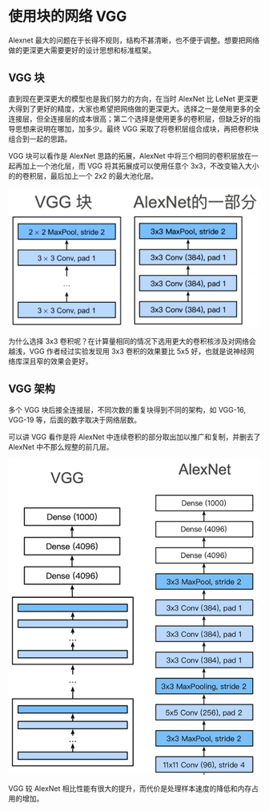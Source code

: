 # 使用块的网络 VGG

Alexnet 最大的问题在于长得不规则，结构不甚清晰，也不便于调整。想要把网络做的更深更大需要更好的设计思想和标准框架。

## VGG 块

直到现在更深更大的模型也是我们努力的方向，在当时 AlexNet 比 LeNet 更深更大得到了更好的精度，大家也希望把网络做的更深更大。选择之一是使用更多的全连接层，但全连接层的成本很高；第二个选择是使用更多的卷积层，但缺乏好的指导思想来说明在哪加，加多少。最终 VGG 采取了将卷积层组合成块，再把卷积块组合到一起的思路。

VGG 块可以看作是 AlexNet 思路的拓展，AlexNet 中将三个相同的卷积层放在一起再加上一个池化层，而 VGG 将其拓展成可以使用任意个 3x3，不改变输入大小的的卷积层，最后加上一个 2x2 的最大池化层。

![](../images/cnn/25-01.png)

为什么选择 3x3 卷积呢？在计算量相同的情况下选用更大的卷积核涉及对网络会越浅，VGG 作者经过实验发现用 3x3 卷积的效果要比 5x5 好，也就是说神经网络库深且窄的效果会更好。

## VGG 架构

多个 VGG 块后接全连接层，不同次数的重复块得到不同的架构，如 VGG-16, VGG-19 等，后面的数字取决于网络层数。

可以讲 VGG 看作是将 AlexNet 中连续卷积的部分取出加以推广和复制，并删去了 AlexNet 中不那么规整的前几层。

![](../images/cnn/25-02.png)

VGG 较 AlexNet 相比性能有很大的提升，而代价是处理样本速度的降低和内存占用的增加。
